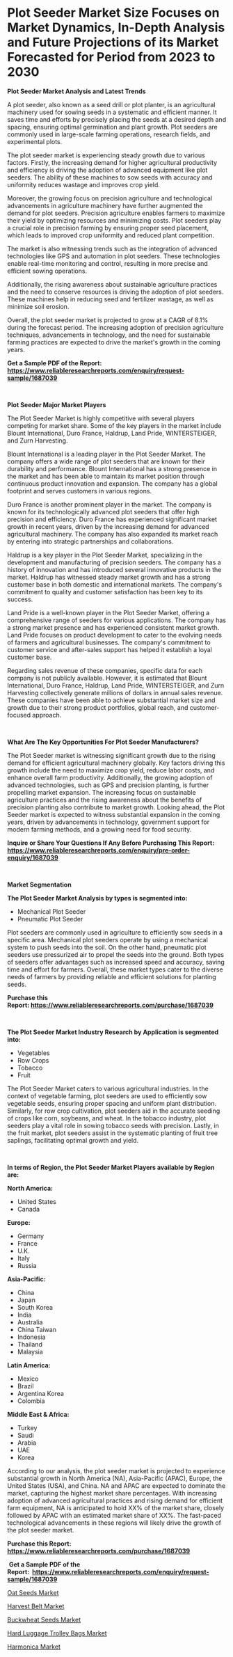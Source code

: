 <p><h1>Plot Seeder Market Size Focuses on Market Dynamics, In-Depth Analysis and Future Projections of its Market Forecasted for Period from 2023 to 2030</h1></p><p><strong>Plot Seeder Market Analysis and Latest Trends</strong></p>
<p><p>A plot seeder, also known as a seed drill or plot planter, is an agricultural machinery used for sowing seeds in a systematic and efficient manner. It saves time and efforts by precisely placing the seeds at a desired depth and spacing, ensuring optimal germination and plant growth. Plot seeders are commonly used in large-scale farming operations, research fields, and experimental plots.</p><p>The plot seeder market is experiencing steady growth due to various factors. Firstly, the increasing demand for higher agricultural productivity and efficiency is driving the adoption of advanced equipment like plot seeders. The ability of these machines to sow seeds with accuracy and uniformity reduces wastage and improves crop yield.</p><p>Moreover, the growing focus on precision agriculture and technological advancements in agriculture machinery have further augmented the demand for plot seeders. Precision agriculture enables farmers to maximize their yield by optimizing resources and minimizing costs. Plot seeders play a crucial role in precision farming by ensuring proper seed placement, which leads to improved crop uniformity and reduced plant competition.</p><p>The market is also witnessing trends such as the integration of advanced technologies like GPS and automation in plot seeders. These technologies enable real-time monitoring and control, resulting in more precise and efficient sowing operations.</p><p>Additionally, the rising awareness about sustainable agriculture practices and the need to conserve resources is driving the adoption of plot seeders. These machines help in reducing seed and fertilizer wastage, as well as minimize soil erosion.</p><p>Overall, the plot seeder market is projected to grow at a CAGR of 8.1% during the forecast period. The increasing adoption of precision agriculture techniques, advancements in technology, and the need for sustainable farming practices are expected to drive the market's growth in the coming years.</p></p>
<p><strong>Get a Sample PDF of the Report:&nbsp; <a href="https://www.reliableresearchreports.com/enquiry/request-sample/1687039">https://www.reliableresearchreports.com/enquiry/request-sample/1687039</a></strong></p>
<p>&nbsp;</p>
<p><strong>Plot Seeder Major Market Players</strong></p>
<p><p>The Plot Seeder Market is highly competitive with several players competing for market share. Some of the key players in the market include Blount International, Duro France, Haldrup, Land Pride, WINTERSTEIGER, and Zurn Harvesting.</p><p>Blount International is a leading player in the Plot Seeder Market. The company offers a wide range of plot seeders that are known for their durability and performance. Blount International has a strong presence in the market and has been able to maintain its market position through continuous product innovation and expansion. The company has a global footprint and serves customers in various regions.</p><p>Duro France is another prominent player in the market. The company is known for its technologically advanced plot seeders that offer high precision and efficiency. Duro France has experienced significant market growth in recent years, driven by the increasing demand for advanced agricultural machinery. The company has also expanded its market reach by entering into strategic partnerships and collaborations.</p><p>Haldrup is a key player in the Plot Seeder Market, specializing in the development and manufacturing of precision seeders. The company has a history of innovation and has introduced several innovative products in the market. Haldrup has witnessed steady market growth and has a strong customer base in both domestic and international markets. The company's commitment to quality and customer satisfaction has been key to its success.</p><p>Land Pride is a well-known player in the Plot Seeder Market, offering a comprehensive range of seeders for various applications. The company has a strong market presence and has experienced consistent market growth. Land Pride focuses on product development to cater to the evolving needs of farmers and agricultural businesses. The company's commitment to customer service and after-sales support has helped it establish a loyal customer base.</p><p>Regarding sales revenue of these companies, specific data for each company is not publicly available. However, it is estimated that Blount International, Duro France, Haldrup, Land Pride, WINTERSTEIGER, and Zurn Harvesting collectively generate millions of dollars in annual sales revenue. These companies have been able to achieve substantial market size and growth due to their strong product portfolios, global reach, and customer-focused approach.</p></p>
<p>&nbsp;</p>
<p><strong>What Are The Key Opportunities For Plot Seeder Manufacturers?</strong></p>
<p><p>The Plot Seeder market is witnessing significant growth due to the rising demand for efficient agricultural machinery globally. Key factors driving this growth include the need to maximize crop yield, reduce labor costs, and enhance overall farm productivity. Additionally, the growing adoption of advanced technologies, such as GPS and precision planting, is further propelling market expansion. The increasing focus on sustainable agriculture practices and the rising awareness about the benefits of precision planting also contribute to market growth. Looking ahead, the Plot Seeder market is expected to witness substantial expansion in the coming years, driven by advancements in technology, government support for modern farming methods, and a growing need for food security.</p></p>
<p><strong>Inquire or Share Your Questions If Any Before Purchasing This Report: <a href="https://www.reliableresearchreports.com/enquiry/pre-order-enquiry/1687039">https://www.reliableresearchreports.com/enquiry/pre-order-enquiry/1687039</a></strong></p>
<p>&nbsp;</p>
<p><strong>Market Segmentation</strong></p>
<p><strong>The Plot Seeder Market Analysis by types is segmented into:</strong></p>
<p><ul><li>Mechanical Plot Seeder</li><li>Pneumatic Plot Seeder</li></ul></p>
<p><p>Plot seeders are commonly used in agriculture to efficiently sow seeds in a specific area. Mechanical plot seeders operate by using a mechanical system to push seeds into the soil. On the other hand, pneumatic plot seeders use pressurized air to propel the seeds into the ground. Both types of seeders offer advantages such as increased speed and accuracy, saving time and effort for farmers. Overall, these market types cater to the diverse needs of farmers by providing reliable and efficient solutions for planting seeds.</p></p>
<p><strong>Purchase this Report:&nbsp;<a href="https://www.reliableresearchreports.com/purchase/1687039">https://www.reliableresearchreports.com/purchase/1687039</a></strong></p>
<p>&nbsp;</p>
<p><strong>The Plot Seeder Market Industry Research by Application is segmented into:</strong></p>
<p><ul><li>Vegetables</li><li>Row Crops</li><li>Tobacco</li><li>Fruit</li></ul></p>
<p><p>The Plot Seeder Market caters to various agricultural industries. In the context of vegetable farming, plot seeders are used to efficiently sow vegetable seeds, ensuring proper spacing and uniform plant distribution. Similarly, for row crop cultivation, plot seeders aid in the accurate seeding of crops like corn, soybeans, and wheat. In the tobacco industry, plot seeders play a vital role in sowing tobacco seeds with precision. Lastly, in the fruit market, plot seeders assist in the systematic planting of fruit tree saplings, facilitating optimal growth and yield.</p></p>
<p>&nbsp;</p>
<p><strong>In terms of Region, the Plot Seeder Market Players available by Region are:</strong></p>
<p>
    <p> <strong> North America: </strong>
        <ul>
            <li>United States</li>
            <li>Canada</li>
        </ul>
        </p> 
    <p> <strong> Europe: </strong>
        <ul>
            <li>Germany</li>
            <li>France</li>
            <li>U.K.</li>
            <li>Italy</li>
            <li>Russia</li>
        </ul>
        </p> 
    <p> <strong> Asia-Pacific: </strong>
        <ul>
            <li>China</li>
            <li>Japan</li>
            <li>South Korea</li>
            <li>India</li>
            <li>Australia</li>
            <li>China Taiwan</li>
            <li>Indonesia</li>
            <li>Thailand</li>
            <li>Malaysia</li>
        </ul>
        </p> 
    <p> <strong> Latin America: </strong>
        <ul>
            <li>Mexico</li>
            <li>Brazil</li>
            <li>Argentina Korea</li>
            <li>Colombia</li>
        </ul>
        </p> 
    <p> <strong> Middle East & Africa: </strong>
        <ul>
            <li>Turkey</li>
            <li>Saudi</li>
            <li>Arabia</li>
            <li>UAE</li>
            <li>Korea</li>
        </ul>
    </p>
    </p>
<p><p>According to our analysis, the plot seeder market is projected to experience substantial growth in North America (NA), Asia-Pacific (APAC), Europe, the United States (USA), and China. NA and APAC are expected to dominate the market, capturing the highest market share percentages. With increasing adoption of advanced agricultural practices and rising demand for efficient farm equipment, NA is anticipated to hold XX% of the market share, closely followed by APAC with an estimated market share of XX%. The fast-paced technological advancements in these regions will likely drive the growth of the plot seeder market.</p></p>
<p><strong>Purchase this Report: <a href="https://www.reliableresearchreports.com/purchase/1687039">https://www.reliableresearchreports.com/purchase/1687039</a></strong></p>
<p>&nbsp;<strong>Get a Sample PDF of the Report:&nbsp;&nbsp;<a href="https://www.reliableresearchreports.com/enquiry/request-sample/1687039">https://www.reliableresearchreports.com/enquiry/request-sample/1687039</a></strong></p>
<p><strong></strong></p>
<p><p><a href="https://github.com/dringals/Market-Research-Report-List-1/blob/main/oat-seeds-market.md">Oat Seeds Market</a></p><p><a href="https://medium.com/@pinkierau1998/decoding-harvest-belt-market-metrics-market-share-trends-and-growth-patterns-0ea846a024d3">Harvest Belt Market</a></p><p><a href="https://github.com/tamvrosiya/Market-Research-Report-List-1/blob/main/buckwheat-seeds-market.md">Buckwheat Seeds Market</a></p><p><a href="https://medium.com/@enosstark1905/hard-luggage-trolley-bags-market-trends-forecast-and-competitive-analysis-to-2030-3009e20543bf">Hard Luggage Trolley Bags Market</a></p><p><a href="https://medium.com/@guyskiles1918/harmonica-market-insights-into-market-cagr-market-trends-and-growth-strategies-711c128b9dc8">Harmonica Market</a></p></p>